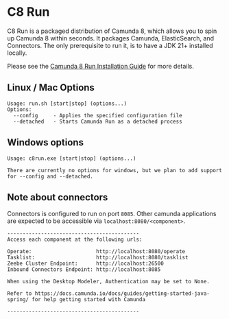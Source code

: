 
# C8 Run

C8 Run is a packaged distribution of Camunda 8, which allows you to spin up Camunda 8 within seconds. It packages Camunda, ElasticSearch, and Connectors. The only prerequisite to run it, is to have a JDK 21+ installed locally.

Please see the [Camunda 8 Run Installation Guide](https://docs.camunda.io/docs/next/self-managed/setup/deploy/local/c8run/) for more details.

## Linux / Mac Options

```
Usage: run.sh [start|stop] (options...)
Options:
  --config     - Applies the specified configuration file
  --detached   - Starts Camunda Run as a detached process
```

## Windows options

```
Usage: c8run.exe [start|stop] (options...)

There are currently no options for windows, but we plan to add support for --config and --detached.
```

## Note about connectors

Connectors is configured to run on port `8085`. Other camunda applications are expected to be accessible via `localhost:8080/<component>`.

```
-------------------------------------------
Access each component at the following urls:

Operate:                     http://localhost:8080/operate
Tasklist:                    http://localhost:8080/tasklist
Zeebe Cluster Endpoint:      http://localhost:26500
Inbound Connectors Endpoint: http://localhost:8085

When using the Desktop Modeler, Authentication may be set to None.

Refer to https://docs.camunda.io/docs/guides/getting-started-java-spring/ for help getting started with Camunda

-------------------------------------------
```
